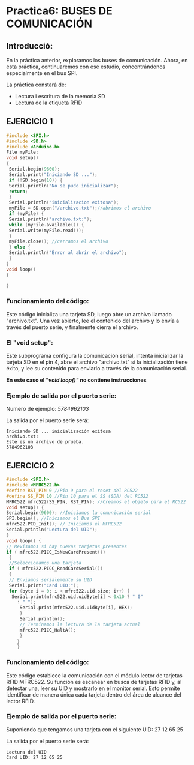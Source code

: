# Practica6: BUSES DE COMUNICACIÓN

## Introducció:
En la práctica anterior, exploramos los buses de comunicación. Ahora, en esta práctica, continuaremos con ese estudio, concentrándonos especialmente en el bus SPI.

La práctica constará de: 
 - Lectura i escritura de la memoria SD
 - Lectura de la etiqueta RFID


## EJERCICIO 1 
```c++
#include <SPI.h>
#include <SD.h>
#include <Arduino.h>
File myFile;
void setup()
{
 Serial.begin(9600);
 Serial.print("Iniciando SD ...");
 if (!SD.begin(10)) {
 Serial.println("No se pudo inicializar");
 return;
 }
 Serial.println("inicializacion exitosa");
 myFile = SD.open("/archivo.txt");//abrimos el archivo
 if (myFile) {
 Serial.println("archivo.txt:");
 while (myFile.available()) {
 Serial.write(myFile.read());
 }
 myFile.close(); //cerramos el archivo
 } else {
 Serial.println("Error al abrir el archivo");
 }
}
void loop()
{

}
```
### Funcionamiento del código:

Este código inicializa una tarjeta SD, luego abre un archivo llamado "archivo.txt". Una vez abierto, lee el contenido del archivo y lo envía a través del puerto serie, y finalmente cierra el archivo.

### **El "void setup"**: 

Este subprograma configura la comunicación serial, intenta inicializar la tarjeta SD en el pin 4, abre el archivo "archivo.txt" si la inicialización tiene éxito, y lee su contenido para enviarlo a través de la comunicación serial.

**En este caso el *"void loop()"* no contiene instrucciones**

### Ejemplo de salida por el puerto serie:
Numero de ejemplo: *5784962103*

La salida por el puerto serie será:

```
Iniciando SD ... inicialización exitosa
archivo.txt:
Este es un archivo de prueba.
5784962103
```

## EJERCICIO 2

```c++
#include <SPI.h>
#include <MFRC522.h>
#define RST_PIN 0 //Pin 9 para el reset del RC522
#define SS_PIN 10 //Pin 10 para el SS (SDA) del RC522
MFRC522 mfrc522(SS_PIN, RST_PIN); //Creamos el objeto para el RC522
void setup() {
Serial.begin(9600); //Iniciamos la comunicación serial
SPI.begin(); //Iniciamos el Bus SPI
mfrc522.PCD_Init(); // Iniciamos el MFRC522
Serial.println("Lectura del UID");
}
void loop() {
// Revisamos si hay nuevas tarjetas presentes
if ( mfrc522.PICC_IsNewCardPresent())
 {
 //Seleccionamos una tarjeta
 if ( mfrc522.PICC_ReadCardSerial())
 {
 // Enviamos serialemente su UID
 Serial.print("Card UID:");
 for (byte i = 0; i < mfrc522.uid.size; i++) {
  Serial.print(mfrc522.uid.uidByte[i] < 0x10 ? " 0"
    : " ");
     Serial.print(mfrc522.uid.uidByte[i], HEX);
     }
     Serial.println();
     // Terminamos la lectura de la tarjeta actual
     mfrc522.PICC_HaltA();
     }
    }
    }
```
### Funcionamiento del código:

Este código establece la comunicación con el módulo lector de tarjetas RFID MFRC522. Su función es escanear en busca de tarjetas RFID y, al detectar una, leer su UID y mostrarlo en el monitor serial. Esto permite identificar de manera única cada tarjeta dentro del área de alcance del lector RFID.


### Ejemplo de salida por el puerto serie:
Suponiendo que tengamos una tarjeta con el siguiente UID: 27 12 65 25

La salida por el puerto serie será:

```
Lectura del UID
Card UID: 27 12 65 25
```



